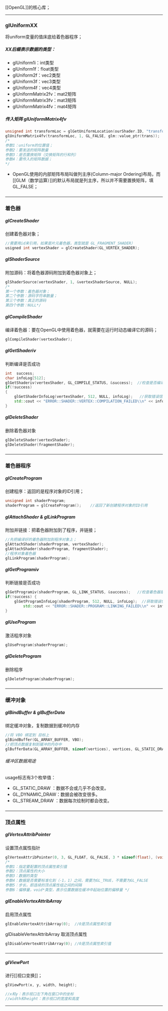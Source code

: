 [[OpenGL]]的核心库；
***
### glUniformXX
将uniform变量的值床底给着色器程序；
##### XX后缀表示数据的类型：
- glUniform1i：int类型
- glUniform1f：float类型
- glUniform2f：vec2类型
- glUniform3f：vec3类型
- glUniform4f：vec4类型
- glUniformMatrix2fv：mat2矩阵
- glUniformMatrix3fv：mat3矩阵
- glUniformMatrix4fv：mat4矩阵
##### 传入矩阵 glUniformMatrix4fv 
```cpp
unsigned int transformLoc = glGetUniformLocation(ourShader.ID, "transform");
glUniformMatrix4fv(transformLoc, 1, GL_FALSE, glm::value_ptr(trans));
/*
参数1：uniform的位置值；
参数2：要发送的矩阵数量
参数3：是否置换矩阵（交换矩阵的行和列）
参数4：要传入的矩阵数据；
*/
```
* OpenGL使用的内部矩阵布局叫做列主序(Column-major Ordering)布局，而[[GLM（数学运算）]]的默认布局就是列主序，所以并不需要置换矩阵，填GL_FALSE；
###
***
### 着色器
##### glCreateShader
创建着色器对象；
```cpp
//需要用id来引用，如果是片元着色器，类型就是 GL_FRAGMENT_SHADER）
usigned int vertexShader = glCreateShader(GL_VERTEX_SHADER);    
```
##### glShaderSource
附加源码：将着色器源码附加到着色器对象上；
```cpp
glShaderSource(vertexShader, 1, &vertexShaderSource, NULL);
/*
第一个参数：着色器对象；
第二个参数：源码字符串数量；
第三个参数：真正的源码
第四个参数：NULL*/
```
##### glCompileShader
编译着色器：要在OpenGL中使用着色器，就需要在运行时动态编译它的源码；
```cpp
glCompileShader(vertexShader);
```
##### glGetShaderiv
判断编译是否成功
```cpp
int  success;
char infoLog[512];
glGetShaderiv(vertexShader, GL_COMPILE_STATUS, &success);  //检查是否编译成功
if(!success)
{
    glGetShaderInfoLog(vertexShader, 512, NULL, infoLog);   //获取错误信息
    std::cout << "ERROR::SHADER::VERTEX::COMPILATION_FAILED\\n" << infoLog << std::endl;
}
```
##### glDeleteShader 
删除着色器对象 
```cpp
glDeleteShader(vertexShader);
glDeleteShader(fragmentShader);
```
###
***
### 着色器程序
##### glCreateProgram 
创建程序：返回的是程序对象的ID引用；
```cpp
unsigned int shaderProgram;
shaderProgram = glCreateProgram();    //返回了新创建程序对象的ID引用
```
##### glAttachShader & glLinkProgram 
附加并链接：把着色器附加到了程序，并链接；
```cpp
//先把编译好的着色器附加到程序对象上；
glAttachShader(shaderProgram, vertexShader);  
glAttachShader(shaderProgram, fragmentShader);   
//程序对象着色器
glLinkProgram(shaderProgram);
```
##### glGetProgramiv 
判断链接是否成功
```cpp
glGetProgramiv(shaderProgram, GL_LINK_STATUS, &success);   //检查着色器是否成功链接到程序
if(!success) {
    glGetProgramInfoLog(shaderProgram, 512, NULL, infoLog);  //获取错误信息
		std::cout << "ERROR::SHADER::PROGRAM::LINKING_FAILED\\n" << infoLog << std::endl;
}
```
##### glUseProgram
激活程序对象
```cpp
glUseProgram(shaderProgram);
```
##### glDeleteProgram 
删除程序 
```cpp
glDeleteProgram(shaderProgram);
```
###
***
### 缓冲对象
##### glBindBuffer & glBufferData
绑定缓冲对象，复制数据到缓冲的内存
```cpp
//将 VBO 绑定到 目标上
glBindBuffer(GL_ARRAY_BUFFER, VBO);
//把顶点数据复制到缓冲的内存中
glBufferData(GL_ARRAY_BUFFER, sizeof(vertices), vertices, GL_STATIC_DRAW);
```
###### 缓冲区数据用途
usage标志有3个枚举值：
- GL_STATIC_DRAW ：数据不会或几乎不会改变。
- GL_DYNAMIC_DRAW：数据会被改变很多。
- GL_STREAM_DRAW ：数据每次绘制时都会改变。
###
***
### 顶点属性
##### glVertexAttribPointer
设置顶点属性指针
```Cpp
glVertexAttribPointer(0, 3, GL_FLOAT, GL_FALSE, 3 * sizeof(float), (void*)0); 
/* 
参数1：指定要配置的顶点属性索引值 
参数2：顶点属性的大小 
参数3：数据的类型 
参数4：数据是否需要标准化到（-1，1）之间，需要为GL_TRUE，不需要为GL_FALSE 
参数5：步长，即连续的顶点属性组之间的间隔 
参数6：偏移量，void*类型，表示位置数据在缓冲中起始位置的偏移量 */
```
##### glEnableVertexAttribArray
启用顶点属性
```cpp
glEnableVertexAttribArray(0);  //0是顶点属性索引值
```
glDisableVertexAttribArray
取消顶点属性
```cpp
glDisableVertexAttribArray(0); //0是顶点属性索引值
```
###
***
##### glViewPort
进行[[视口变换]]；
```cpp
glViewPort(x, y, width, height);

//x和y：表示视口左下角在窗口中的坐标
//width和height：表示视口的宽度和高度
```
***




 